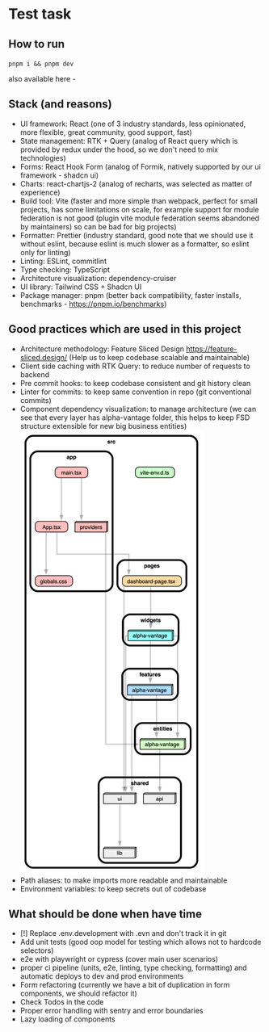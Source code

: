 # Test task

## How to run
`pnpm i && pnpm dev`

also available here - 

## Stack (and reasons)
- UI framework: React (one of 3 industry standards, less opinionated, more flexible, great community, good support, fast)
- State management: RTK + Query (analog of React query which is provided by redux under the hood, so we don't need to mix technologies)
- Forms: React Hook Form (analog of Formik, natively supported by our ui framework - shadcn ui)
- Charts: react-chartjs-2 (analog of recharts, was selected as matter of experience)
- Build tool: Vite (faster and more simple than webpack, perfect for small projects, has some limitations on scale, for example support for module federation is not good (plugin vite module federation seems abandoned by maintainers) so can be bad for big projects)
- Formatter: Prettier (industry standard, good note that we should use it without eslint, because eslint is much slower as a formatter, so eslint only for linting)
- Linting: ESLint, commitlint
- Type checking: TypeScript
- Architecture visualization: dependency-cruiser
- UI library: Tailwind CSS + Shadcn UI
- Package manager: pnpm (better back compatibility, faster installs, benchmarks - https://pnpm.io/benchmarks)

## Good practices which are used in this project

- Architecture methodology: Feature Sliced Design https://feature-sliced.design/ (Help us to keep codebase scalable and maintainable)
- Client side caching with RTK Query: to reduce number of requests to backend
- Pre commit hooks: to keep codebase consistent and git history clean
- Linter for commits: to keep same convention in repo (git conventional commits)
- Component dependency visualization: to manage architecture (we can see that every layer has alpha-vantage folder, this helps to keep FSD structure extensible for new big business entities) ![img.png](img.png)
- Path aliases: to make imports more readable and maintainable
- Environment variables: to keep secrets out of codebase

## What should be done when have time

- [!] Replace .env.development with .evn and don't track it in git
- Add unit tests (good oop model for testing which allows not to hardcode selectors)
- e2e with playwright or cypress (cover main user scenarios)
- proper ci pipeline (units, e2e, linting, type checking, formatting) and automatic deploys to dev and prod environments 
- Form refactoring (currently we have a bit of duplication in form components, we should refactor it)
- Check Todos in the code
- Proper error handling with sentry and error boundaries
- Lazy loading of components
